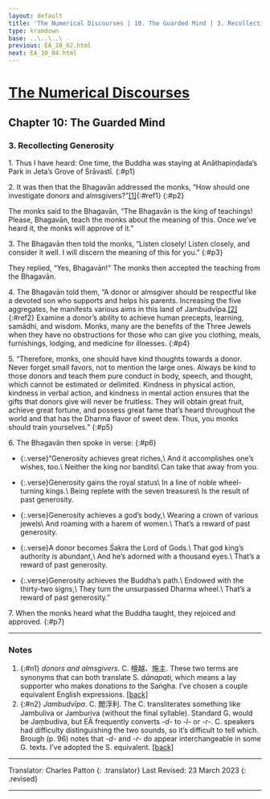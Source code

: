 ```yaml
---
layout: default
title: 'The Numerical Discourses | 10. The Guarded Mind | 3. Recollecting Generosity'
type: kramdown
base: ..\..\..\
previous: EA_10_02.html
next: EA_10_04.html
---
```


# [The Numerical Discourses](../index.html)
## Chapter 10: The Guarded Mind
### 3. Recollecting Generosity

1\. Thus I have heard: One time, the Buddha was staying at Anāthapiṇḍada’s Park in Jeta’s Grove of Śrāvastī.
{:#p1}

2\. It was then that the Bhagavān addressed the monks, “How should one investigate donors and almsgivers?”[\[1\]](#n1){:#ref1}
{:#p2}

The monks said to the Bhagavān, “The Bhagavān is the king of teachings! Please, Bhagavān, teach the monks about the meaning of this. Once we’ve heard it, the monks will approve of it.”


3\. The Bhagavān then told the monks, “Listen closely! Listen closely, and consider it well. I will discern the meaning of this for you.”
{:#p3}

They replied, “Yes, Bhagavān!” The monks then accepted the teaching from the Bhagavān.


4\. The Bhagavān told them, “A donor or almsgiver should be respectful like a devoted son who supports and helps his parents. Increasing the five aggregates, he manifests various aims in this land of Jambudvīpa.[\[2\]](#n2){:#ref2} Examine a donor’s ability to achieve human precepts, learning, samādhi, and wisdom. Monks, many are the benefits of the Three Jewels when they have no obstructions for those who can give you clothing, meals, furnishings, lodging, and medicine for illnesses.
{:#p4}

5\. “Therefore, monks, one should have kind thoughts towards a donor. Never forget small favors, not to mention the large ones. Always be kind to those donors and teach them pure conduct in body, speech, and thought, which cannot be estimated or delimited. Kindness in physical action, kindness in verbal action, and kindness in mental action ensures that the gifts that donors give will never be fruitless. They will obtain great fruit, achieve great fortune, and possess great fame that’s heard throughout the world and that has the Dharma flavor of sweet dew. Thus, you monks should train yourselves.”
{:#p5}

6\. The Bhagavān then spoke in verse:
{:#p6}

* {:.verse}“Generosity achieves great riches,\\
And it accomplishes one’s wishes, too.\\
Neither the king nor bandits\\
Can take that away from you.

* {:.verse}Generosity gains the royal status\\
In a line of noble wheel-turning kings.\\
Being replete with the seven treasures\\
Is the result of past generosity.

* {:.verse}Generosity achieves a god’s body,\\
Wearing a crown of various jewels\\
And roaming with a harem of women.\\
That’s a reward of past generosity.

* {:.verse}A donor becomes Śakra the Lord of Gods.\\
That god king’s authority is abundant,\\
And he’s adorned with a thousand eyes.\\
That’s a reward of past generosity.

* {:.verse}Generosity achieves the Buddha’s path.\\
Endowed with the thirty-two signs,\\
They turn the unsurpassed Dharma wheel.\\
That’s a reward of past generosity.”

7\. When the monks heard what the Buddha taught, they rejoiced and approved. 
{:#p7}

---

### Notes

1. {:#n1} *donors and almsgivers*. C. 檀越、施主. These two terms are synonyms that can both translate S. *dānapati*, which means a lay supporter who makes donations to the Saṅgha. I’ve chosen a couple equivalent English expressions. [\[back\]](#ref1)
2. {:#n2} *Jambudvīpa*. C. 閻浮利. The C. transliterates something like Jambuliva or Jamburiva (without the final syllable). Standard G. would be Jaṃbudiva, but EĀ frequently converts *-d-* to *-l-* or *-r-*. C. speakers had difficulty distinguishing the two sounds, so it’s difficult to tell which. Brough (p. 96) notes that *-d-* and *-r-* do appear interchangeable in some G. texts. I’ve adopted the S. equivalent. [\[back\]](#ref2)

---

Translator: Charles Patton
{: .translator}
Last Revised: 23 March 2023
{: .revised}

---